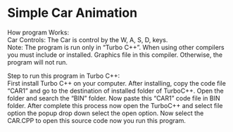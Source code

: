 # Simple Car Animation

How program Works:  
                           Car Controls:
              The Car is control by the W, A, S, D, keys.   
 Note:
         The program is run only in “Turbo C++”. When using other compilers you must include or installed.
Graphics file in this compiler. Otherwise, the program will not run.

Step to run this program in Turbo C++:  
                          First install Turbo C++ on your computer. After installing, copy the code file “CAR1” and go to the destination of installed folder of TurboC++. Open the folder and search the “BIN” folder. Now paste this “CAR1” code file in BIN folder.
After complete this process now open the TurboC++ and select file option the popup drop down select the open option. Now select the CAR.CPP to open this source code now you run this program.

